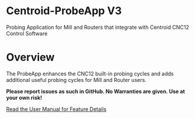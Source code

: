 # Centroid-ProbeApp V3
Probing Application for Mill and Routers that integrate with Centroid CNC12 Control Software

# Overview
The ProbeApp enhances the CNC12 built-in probing cycles and adds additional useful probing cycles for Mill and Router users.

**Please report issues as such in GitHub. No Warranties are given. Use at your own risk!**

[Read the User Manual for Feature Details](https://swissi2000.github.io/Centroid-ProbeApp-V3/)
